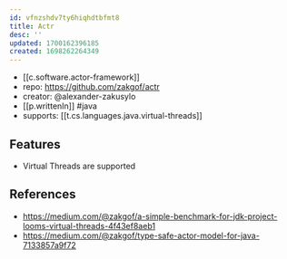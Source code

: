 ```yaml
---
id: vfnzshdv7ty6hiqhdtbfmt8
title: Actr
desc: ''
updated: 1700162396185
created: 1698262264349
---
```


- [[c.software.actor-framework]]
- repo: https://github.com/zakgof/actr
- creator: @alexander-zakusylo
- [[p.writtenIn]] #java
- supports: [[t.cs.languages.java.virtual-threads]]

## Features

- Virtual Threads are supported

## References

- https://medium.com/@zakgof/a-simple-benchmark-for-jdk-project-looms-virtual-threads-4f43ef8aeb1
- https://medium.com/@zakgof/type-safe-actor-model-for-java-7133857a9f72
